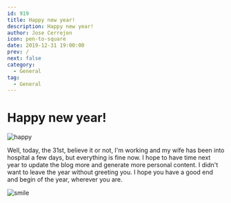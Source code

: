 ```yaml
---
id: 919
title: Happy new year!
description: Happy new year!
author: Jose Cerrejon
icon: pen-to-square
date: 2019-12-31 19:00:00
prev: /
next: false
category:
  - General
tag:
  - General
---
```


# Happy new year!

![happy](/images/2020/01/happy_new_year.jpg)

Well, today, the 31st, believe it or not, I'm working and my wife has been into hospital a few days, but everything is fine now. I hope to have time next year to update the blog more and generate more personal content. I didn't want to leave the year without greeting you. I hope you have a good end and begin of the year, wherever you are.

![smile](/css/sm/smiling.png)